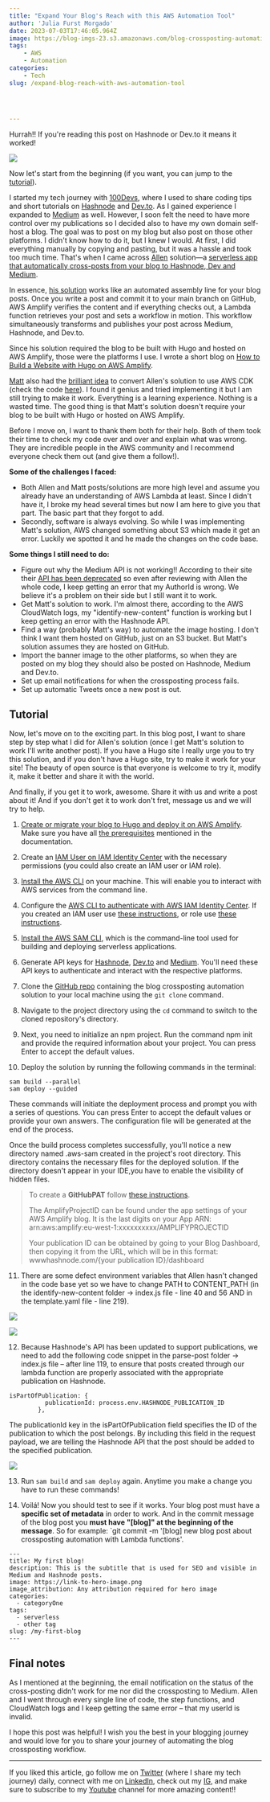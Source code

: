 ```yaml
---
title: "Expand Your Blog's Reach with this AWS Automation Tool"
author: 'Julia Furst Morgado'
date: 2023-07-03T17:46:05.964Z
image: https://blog-imgs-23.s3.amazonaws.com/blog-crossposting-automation.png
tags: 
    - AWS
    - Automation
categories: 
    - Tech
slug: /expand-blog-reach-with-aws-automation-tool




---
```


Hurrah!! If you're reading this post on Hashnode or Dev.to it means it worked!

![](https://blog-imgs-23.s3.amazonaws.com/blog-crossposting-automation.png)

Now let's start from the beginning (if you want, you can jump to the [tutorial](#tutorial)).

I started my tech journey with [100Devs](https://youtu.be/MhUAKpF47GU), where I used to share coding tips and short tutorials on [Hashnode](https://julia.hashnode.dev/) and [Dev.to](https://dev.to/juliafmorgado). As I gained experience I expanded to [Medium](https://medium.com/@juliafmorgado) as well. However, I soon felt the need to have more control over my publications so I decided also to have my own domain self-host a blog. The goal was to post on my blog but also post on those other platforms. I didn't know how to do it, but I knew I would. At first, I did everything manually by copying and pasting, but it was a hassle and took too much time.  That's when I came across [Allen](https://twitter.com/allenheltondev) solution—a [serverless app that automatically cross-posts from your blog to Hashnode, Dev and Medium](https://www.readysetcloud.io/blog/allen.helton/how-i-built-a-serverless-automation-to-cross-post-my-blogs/).

In essence, [his solution](https://github.com/aws-community-projects/blog-crossposting-automation) works like an automated assembly line for your blog posts. Once you write a post and commit it to your main branch on GitHub, AWS Amplify verifies the content and if everything checks out, a Lambda function retrieves your post and sets a workflow in motion. This workflow simultaneously transforms and publishes your post across Medium, Hashnode, and Dev.to. 

Since his solution required the blog to be built with Hugo and hosted on AWS Amplify, those were the platforms I use. I wrote a short blog on [How to Build a Website with Hugo on AWS Amplify](https://www.juliafmorgado.com/posts/build-website-hugo-on-aws-amplify/).

[Matt](https://twitter.com/martzcodes) also had the [brilliant idea](https://matt.martz.codes/improving-a-serverless-app-to-cross-post-blogs) to convert Allen's solution to use AWS CDK (check the code [here](https://github.com/martzcodes/blog-crossposting-automation)). I found it genius and tried implementing it but I am still trying to make it work. Everything is a learning experience. Nothing is a wasted time. The good thing is that Matt's solution doesn't require your blog to be built with Hugo or hosted on AWS Amplify.

Before I move on, I want to thank them both for their help. Both of them took their time to check my code over and over and explain what was wrong. They are incredible people in the AWS community and I recommend everyone check them out (and give them a follow!).

**Some of the challenges I faced:**
- Both Allen and Matt posts/solutions are more high level and assume you already have an understanding of AWS Lambda at least. Since I didn't have it, I broke my head several times but now I am here to give you that part. The basic part that they forgot to add.
- Secondly, software is always evolving. So while I was implementing Matt's solution, AWS changed something about S3 which made it get an error. Luckily we spotted it and he made the changes on the code base.

**Some things I still need to do:**
- Figure out why the Medium API is not working!! According to their site their [API has been deprecated](https://github.com/Medium/medium-api-docs) so even after reviewing with Allen the whole code, I keep getting an error that my AuthorId is wrong. We believe it's a problem on their side but I still want it to work.
- Get Matt's solution to work. I'm almost there, according to the AWS CloudWatch logs, my "identify-new-content" function is working but I keep getting an error with the Hashnode API.
- Find a way (probably Matt's way) to automate the image hosting. I don't think I want them hosted on GitHub, just on an S3 bucket. But Matt's solution assumes they are hosted on GitHub.
- Import the banner image to the other platforms, so when they are posted on my blog they should also be posted on Hashnode, Medium and Dev.to.
- Set up email notifications for when the crossposting process fails.
- Set up automatic Tweets once a new post is out.

## Tutorial

Now, let's move on to the exciting part. In this blog post, I want to share step by step what I did for Allen's solution (once I get Matt's solution to work I'll write another post). If you have a Hugo site I really urge you to try this solution, and if you don't have a Hugo site, try to make it work for your site! The beauty of open source is that everyone is welcome to try it, modify it, make it better and share it with the world.

And finally, if you get it to work, awesome. Share it with us and write a post about it! And if you don't get it to work don't fret, message us and we will try to help. 

1. [Create or migrate your blog to Hugo and deploy it on AWS Amplify](https://www.juliafmorgado.com/posts/build-website-hugo-on-aws-amplify/). Make sure you have all [the prerequisites](https://github.com/aws-community-projects/blog-crossposting-automation#prerequisites) mentioned in the documentation.

2. Create an [IAM User on IAM Identity Center](https://docs.aws.amazon.com/singlesignon/latest/userguide/get-started-enable-identity-center.html) with the necessary permissions (you could also create an IAM user or IAM role).

3. [Install the AWS CLI](https://docs.aws.amazon.com/cli/latest/userguide/getting-started-install.html) on your machine. This will enable you to interact with AWS services from the command line.

4. Configure the [AWS CLI to authenticate with AWS IAM Identity Center](https://docs.aws.amazon.com/cli/latest/userguide/sso-configure-profile-token.html). If you created an IAM user use [these instructions](https://docs.aws.amazon.com/cli/latest/userguide/cli-authentication-user.html), or role use [these instructions](https://docs.aws.amazon.com/cli/latest/userguide/cli-configure-role.html).

5. [Install the AWS SAM CLI](https://docs.aws.amazon.com/serverless-application-model/latest/developerguide/install-sam-cli.html),  which is the command-line tool used for building and deploying serverless applications.

6. Generate API keys for [Hashnode](https://hashnode.com/settings/developer), [Dev.to](https://dev.to/settings/extensions) and [Medium](https://help.medium.com/hc/en-us/articles/213480228-Get-an-integration-token-for-your-writing-app). You'll need these API keys to authenticate and interact with the respective platforms.

7. Clone the [GitHub repo](https://github.com/aws-community-projects/blog-crossposting-automation) containing the blog crossposting automation solution to your local machine using the `git clone` command.

8. Navigate to the project directory using the `cd` command to switch to the cloned repository's directory.

9. Next, you need to initialize an npm project. Run the command npm init and provide the required information about your project. You can press Enter to accept the default values.

10. Deploy the solution by running the following commands in the terminal:
````
sam build --parallel
sam deploy --guided
````
These commands will initiate the deployment process and prompt you with a series of questions. You can press Enter to accept the default values or provide your own answers. The configuration file will be generated at the end of the process.

Once the build process completes successfully, you'll notice a new directory named .aws-sam created in the project's root directory. This directory contains the necessary files for the deployed solution. If the directory doesn't appear in your IDE,you have to enable the visibility of hidden files.

> To create a **GitHubPAT** follow [these instructions](https://docs.github.com/en/authentication/keeping-your-account-and-data-secure/managing-your-personal-access-tokens#creating-a-fine-grained-personal-access-token).
> 
> The AmplifyProjectID can be found under the app settings of your AWS Amplify blog. It is the last digits on your App ARN: arn:aws:amplify:eu-west-1:xxxxxxxxxx/AMPLIFYPROJECTID
> 
> Your publication ID can be obtained by going to your Blog Dashboard, then copying it from the URL, which will be in this format: wwwhashnode.com/{your publication ID}/dashboard

11. There are some defect environment variables that Allen hasn't changed in the code base yet so we have to change PATH to CONTENT_PATH (in the identify-new-content folder → index.js file - line 40 and 56 AND in the template.yaml file - line 219).

![](https://blog-imgs-23.s3.amazonaws.com/crossposting-envvar.png)

![](https://blog-imgs-23.s3.amazonaws.com/crossposting-var.png)


12. Because Hashnode's API has been updated to support publications, we need to add the following code snippet in the parse-post folder → index.js file – after line 119, to ensure that posts created through our lambda function are properly associated with the appropriate publication on Hashnode. 
```
isPartOfPublication: {
          publicationId: process.env.HASHNODE_PUBLICATION_ID
        },
```

The publicationId key in the isPartOfPublication field specifies the ID of the publication to which the post belongs. By including this field in the request payload, we are telling the Hashnode API that the post should be added to the specified publication.

![](https://blog-imgs-23.s3.amazonaws.com/crossposting-publication.pngg)


13. Run `sam build` and `sam deploy` again. Anytime you make a change you have to run these commands!

14. Voilá! Now you should test to see if it works. Your blog post must have a **specific set of metadata** in order to work. And in the commit message of the blog post you **must have "[blog]" at the beginning of the message**. So for example: `git commit -m '[blog] new blog post about crossposting automation with Lambda functions'.
````
---
title: My first blog!
description: This is the subtitle that is used for SEO and visible in Medium and Hashnode posts.
image: https://link-to-hero-image.png
image_attribution: Any attribution required for hero image
categories:
  - categoryOne
tags:
  - serverless
  - other tag
slug: /my-first-blog
---
````

## Final notes
As I mentioned at the beginning, the email notification on the status of the cross-posting didn't work for me nor did the crossposting to Medium. Allen and I went through every single line of code, the step functions, and CloudWatch logs and I keep getting the same error – that my userId is invalid.


I hope this post was helpful! I wish you the best in your blogging journey and would love for you to share your journey of automating the blog crossposting workflow.


***
If you liked this article, go follow me on [Twitter](https://twitter.com/juliafmorgado) (where I share my tech journey) daily, connect with me on [LinkedIn](https://www.linkedin.com/in/juliafmorgado/), check out my [IG](https://www.instagram.com/juliafmorgado/), and make sure to subscribe to my [Youtube](https://www.youtube.com/c/JuliaFMorgado) channel for more amazing content!!


